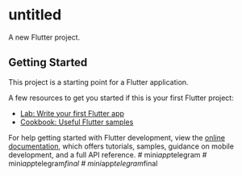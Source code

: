 # untitled

A new Flutter project.

## Getting Started

This project is a starting point for a Flutter application.

A few resources to get you started if this is your first Flutter project:

- [Lab: Write your first Flutter app](https://docs.flutter.dev/get-started/codelab)
- [Cookbook: Useful Flutter samples](https://docs.flutter.dev/cookbook)

For help getting started with Flutter development, view the
[online documentation](https://docs.flutter.dev/), which offers tutorials,
samples, guidance on mobile development, and a full API reference.
#   m i n i _ a p p _ t e l e g r a m  
 #   m i n i _ a p p _ t e l e g r a m _ f i n a l  
 #   m i n i _ a p p _ t e l e g r a m _ f i n a l  
 